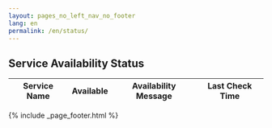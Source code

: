 ```yaml
---
layout: pages_no_left_nav_no_footer
lang: en
permalink: /en/status/
---
```


<!-- Content starts -->

<h2>Service Availability Status</h2>
<table id="status" class="table table-bordered table-status">
  <thead>
    <th>Service Name</th>
    <th>Available</th>
    <th>Availability Message</th>
    <th>Last Check Time</th>
  </thead>
</table>

<!-- Content ends -->

{% include _page_footer.html %}
<script type="application/javascript" src="http://www.canfar.net/js/status.js">
</script>
<script type="application/javascript">
  $(document).ready(function ()
                    {
                      $('head').append('<link href="http://www.canfar.net/css/status.css" rel="stylesheet" media="screen">');
                      var statusApp = new StatusApp({
                        'resourceCapsURL': 'https://apps.canfar.net/reg/resource-caps'
                      });

                      statusApp.start();
                    });
</script>
